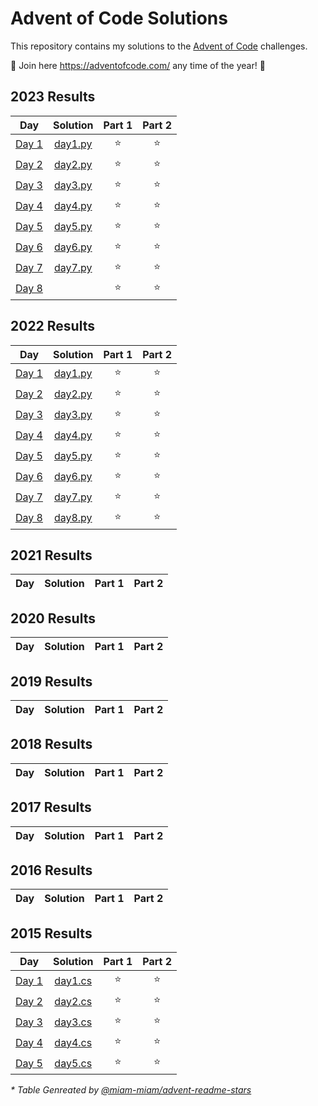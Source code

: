 # Advent of Code Solutions

This repository contains my solutions to the [Advent of Code](https://adventofcode.com/) challenges.

🎄 Join here https://adventofcode.com/ any time of the year! 🎄

<!--- advent_readme_stars_2024 table --->

<!--- advent_readme_stars_2023 table --->
## 2023 Results

| Day | Solution | Part 1 | Part 2 |
| :---: | :---: | :---: | :---: |
| [Day 1](https://adventofcode.com/2023/day/1) | [day1.py](2023/day1/day1.py) | ⭐ | ⭐ |
| [Day 2](https://adventofcode.com/2023/day/2) | [day2.py](2023/day2/day2.py) | ⭐ | ⭐ |
| [Day 3](https://adventofcode.com/2023/day/3) | [day3.py](2023/day3/day3.py) | ⭐ | ⭐ |
| [Day 4](https://adventofcode.com/2023/day/4) | [day4.py](2023/day4/day4.py) | ⭐ | ⭐ |
| [Day 5](https://adventofcode.com/2023/day/5) | [day5.py](2023/day5/day5.py) | ⭐ | ⭐ |
| [Day 6](https://adventofcode.com/2023/day/6) | [day6.py](2023/day6/day6.py) | ⭐ | ⭐ |
| [Day 7](https://adventofcode.com/2023/day/7) | [day7.py](2023/day7/day7.py) | ⭐ | ⭐ |
| [Day 8](https://adventofcode.com/2023/day/8) |  | ⭐ | ⭐ |
<!--- advent_readme_stars_2023 table --->

<!--- advent_readme_stars_2022 table --->
## 2022 Results

| Day | Solution | Part 1 | Part 2 |
| :---: | :---: | :---: | :---: |
| [Day 1](https://adventofcode.com/2022/day/1) | [day1.py](2022/day1/day1.py) | ⭐ | ⭐ |
| [Day 2](https://adventofcode.com/2022/day/2) | [day2.py](2022/day2/day2.py) | ⭐ | ⭐ |
| [Day 3](https://adventofcode.com/2022/day/3) | [day3.py](2022/day3/day3.py) | ⭐ | ⭐ |
| [Day 4](https://adventofcode.com/2022/day/4) | [day4.py](2022/day4/day4.py) | ⭐ | ⭐ |
| [Day 5](https://adventofcode.com/2022/day/5) | [day5.py](2022/day5/day5.py) | ⭐ | ⭐ |
| [Day 6](https://adventofcode.com/2022/day/6) | [day6.py](2022/day6/day6.py) | ⭐ | ⭐ |
| [Day 7](https://adventofcode.com/2022/day/7) | [day7.py](2022/day7/day7.py) | ⭐ | ⭐ |
| [Day 8](https://adventofcode.com/2022/day/8) | [day8.py](2022/day8/day8.py) | ⭐ | ⭐ |
<!--- advent_readme_stars_2022 table --->

<!--- advent_readme_stars_2021 table --->
## 2021 Results

| Day | Solution | Part 1 | Part 2 |
| :---: | :---: | :---: | :---: |
<!--- advent_readme_stars_2021 table --->

<!--- advent_readme_stars_2020 table --->
## 2020 Results

| Day | Solution | Part 1 | Part 2 |
| :---: | :---: | :---: | :---: |
<!--- advent_readme_stars_2020 table --->

<!--- advent_readme_stars_2019 table --->
## 2019 Results

| Day | Solution | Part 1 | Part 2 |
| :---: | :---: | :---: | :---: |
<!--- advent_readme_stars_2019 table --->

<!--- advent_readme_stars_2018 table --->
## 2018 Results

| Day | Solution | Part 1 | Part 2 |
| :---: | :---: | :---: | :---: |
<!--- advent_readme_stars_2018 table --->

<!--- advent_readme_stars_2017 table --->
## 2017 Results

| Day | Solution | Part 1 | Part 2 |
| :---: | :---: | :---: | :---: |
<!--- advent_readme_stars_2017 table --->

<!--- advent_readme_stars_2016 table --->
## 2016 Results

| Day | Solution | Part 1 | Part 2 |
| :---: | :---: | :---: | :---: |
<!--- advent_readme_stars_2016 table --->

<!--- advent_readme_stars_2015 table --->
## 2015 Results

| Day | Solution | Part 1 | Part 2 |
| :---: | :---: | :---: | :---: |
| [Day 1](https://adventofcode.com/2015/day/1) | [day1.cs](2015/aoc2015/day1.cs) | ⭐ | ⭐ |
| [Day 2](https://adventofcode.com/2015/day/2) | [day2.cs](2015/aoc2015/day2.cs) | ⭐ | ⭐ |
| [Day 3](https://adventofcode.com/2015/day/3) | [day3.cs](2015/aoc2015/day3.cs) | ⭐ | ⭐ |
| [Day 4](https://adventofcode.com/2015/day/4) | [day4.cs](2015/aoc2015/day4.cs) | ⭐ | ⭐ |
| [Day 5](https://adventofcode.com/2015/day/5) | [day5.cs](2015/aoc2015/day5.cs) | ⭐ | ⭐ |
<!--- advent_readme_stars_2015 table --->

*\* Table Genreated by [@miam-miam/advent-readme-stars](https://github.com/miam-miam/advent-readme-stars)*
